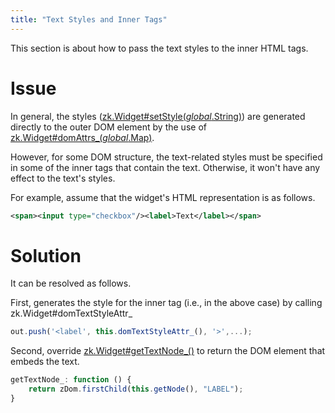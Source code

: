 ```yaml
---
title: "Text Styles and Inner Tags"
---
```


This section is about how to pass the text styles to the inner HTML
tags.

# Issue

In general, the styles
([zk.Widget#setStyle(_global_.String)](https://www.zkoss.org/javadoc/latest/jsdoc/classes/zk.Widget.html#setStyle(_global_.String)))
are generated directly to the outer DOM element by the use of
[zk.Widget#domAttrs_(_global_.Map)](https://www.zkoss.org/javadoc/latest/jsdoc/classes/zk.Widget.html#domAttrs_(_global_.Map)).

However, for some DOM structure, the text-related styles must be
specified in some of the inner tags that contain the text. Otherwise, it
won't have any effect to the text's styles.

For example, assume that the widget's HTML representation is as follows.

```xml
<span><input type="checkbox"/><label>Text</label></span>
```

# Solution

It can be resolved as follows.

First, generates the style for the inner tag (i.e., <label> in the above
case) by calling zk.Widget#domTextStyleAttr\_

```javascript
out.push('<label', this.domTextStyleAttr_(), '>',...);
```

Second, override
[zk.Widget#getTextNode_()](https://www.zkoss.org/javadoc/latest/jsdoc/classes/zk.Widget.html#getTextNode_())
to return the DOM element that embeds the text.

```javascript
getTextNode_: function () {
    return zDom.firstChild(this.getNode(), "LABEL");
}
```


